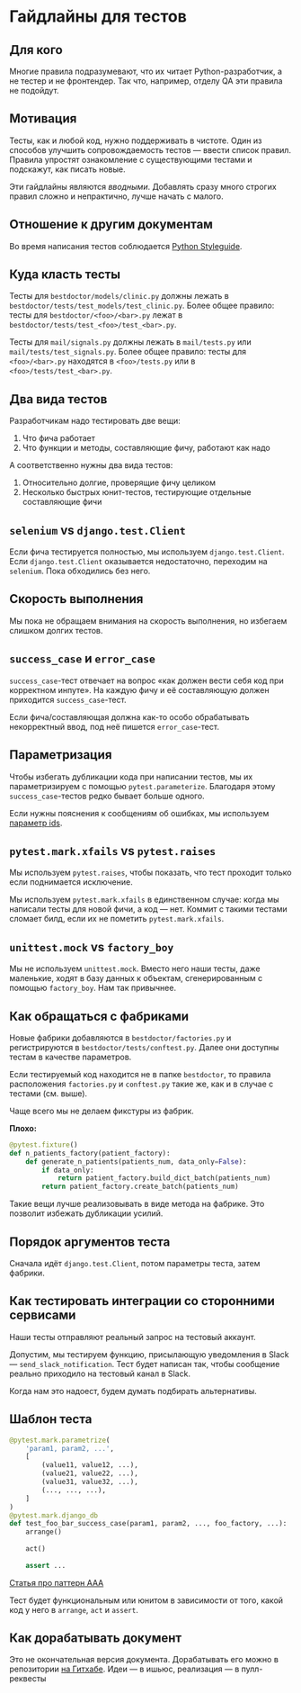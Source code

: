 # Гайдлайны для тестов

## Для кого

Многие правила подразумевают, что их читает Python-разработчик, а не тестер и не фронтендер. Так что, например, отделу QA эти правила не подойдут.

## Мотивация

Тесты, как и любой код, нужно поддерживать в чистоте. Один из способов улучшить сопровождаемость тестов — ввести список правил. Правила упростят ознакомление с существующими тестами и подскажут, как писать новые.

Эти гайдлайны являются _вводными_. Добавлять сразу много строгих правил сложно и непрактично, лучше начать с малого.

## Отношение к другим документам

Во время написания тестов соблюдается [Python Styleguide](https://github.com/best-doctor/guides/blob/master/guides/python_styleguide.md).

## Куда класть тесты

Тесты для `bestdoctor/models/clinic.py` должны лежать в `bestdoctor/tests/test_models/test_clinic.py`. Более общее правило: тесты для `bestdoctor/<foo>/<bar>.py` лежат в `bestdoctor/tests/test_<foo>/test_<bar>.py`.

Тесты для `mail/signals.py` должны лежать в `mail/tests.py` или `mail/tests/test_signals.py`. Более общее правило: тесты для `<foo>/<bar>.py` находятся в `<foo>/tests.py` или в `<foo>/tests/test_<bar>.py`.

## Два вида тестов

Разработчикам надо тестировать две вещи:

1. Что фича работает
2. Что функции и методы, составляющие фичу, работают как надо

А соответственно нужны два вида тестов:

1. Относительно долгие, проверящие фичу целиком
2. Несколько быстрых юнит-тестов, тестирующие отдельные составляющие фичи

## `selenium` vs `django.test.Client`

Если фича тестируется полностью, мы используем `django.test.Client`. Если `django.test.Client` оказывается недостаточно, переходим на `selenium`. Пока обходились без него.


## Скорость выполнения

Мы пока не обращаем внимания на скорость выполнения, но избегаем слишком долгих тестов.

## `success_case` и `error_case`

`success_case`-тест отвечает на вопрос «как должен вести себя код при корректном инпуте». На каждую фичу и её составляющую должен приходится `success_case`-тест.

Если фича/составляющая должна как-то особо обрабатывать некорректный ввод, под неё пишется `error_case`-тест.

## Параметризация

Чтобы избегать дубликации кода при написании тестов, мы их параметризируем с помощью `pytest.parameterize`. Благодаря этому `success_case`-тестов редко бывает больше одного.

Если нужны пояснения к сообщениям об ошибках, мы используем [параметр ids](https://docs.pytest.org/en/latest/example/parametrize.html#different-options-for-test-ids).

## `pytest.mark.xfails` vs `pytest.raises`

Мы используем `pytest.raises`, чтобы показать, что тест проходит только если поднимается исключение.

Мы используем `pytest.mark.xfails` в единственном случае: когда мы написали тесты для новой фичи, а код — нет. Коммит с такими тестами сломает билд, если их не пометить `pytest.mark.xfails`.

## `unittest.mock` vs `factory_boy`

Мы не используем `unittest.mock`. Вместо него наши тесты, даже маленькие, ходят в базу данных к объектам, сгенерированным с помощью `factory_boy`. Нам так привычнее.

## Как обращаться с фабриками

Новые фабрики добавляются в `bestdoctor/factories.py` и регистрируются в `bestdoctor/tests/conftest.py`. Далее они доступны тестам в качестве параметров.

Если тестируемый код находится не в папке `bestdoctor`, то правила расположения `factories.py` и `conftest.py` такие же, как и в случае с тестами (см. выше).

Чаще всего мы не делаем фикстуры из фабрик.

**Плохо:**

```python
@pytest.fixture()
def n_patients_factory(patient_factory):
    def generate_n_patients(patients_num, data_only=False):
        if data_only:
            return patient_factory.build_dict_batch(patients_num)
        return patient_factory.create_batch(patients_num)
```

Такие вещи лучше реализовывать в виде метода на фабрике. Это позволит избежать дубликации усилий.

## Порядок аргументов теста

Сначала идёт `django.test.Client`, потом параметры теста, затем фабрики.

## Как тестировать интеграции со сторонними сервисами

Наши тесты отправляют реальный запрос на тестовый аккаунт.

Допустим, мы тестируем функцию, присылающую уведомления в Slack — `send_slack_notification`. Тест будет написан так, чтобы сообщение реально приходило на тестовый канал в Slack.

Когда нам это надоест, будем думать подбирать альтернативы.

## Шаблон теста

```python
@pytest.mark.parametrize(
    'param1, param2, ...',
    [
        (value11, value12, ...),
        (value21, value22, ...),
        (value31, value32, ...),
        (..., ..., ...),
    ]
)
@pytest.mark.django_db
def test_foo_bar_success_case(param1, param2, ..., foo_factory, ...):
    arrange()
    
    act()
    
    assert ...
```

[Статья про паттерн AAA](https://medium.com/@pjbgf/title-testing-code-ocd-and-the-aaa-pattern-df453975ab80)

Тест будет функциональным или юнитом в зависимости от того, какой код у него в `arrange`, `act` и `assert`.

## Как дорабатывать документ

Это не окончательная версия документа. Дорабатывать его можно в репозитории [на Гитхабе](https://github.com/best-doctor/guides). Идеи — в ишьюс, реализация — в пулл-реквесты
